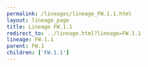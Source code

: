 ```yaml
---
permalink: /lineages/lineage_FW.1.1.html
layout: lineage_page
title: Lineage FW.1.1
redirect_to: ../lineage.html?lineage=FW.1.1
lineage: FW.1.1
parent: FW.1
children: ['FW.1.1']
---
```

